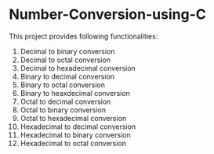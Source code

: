 # Number-Conversion-using-C
This project provides following functionalities:
1. Decimal to binary conversion
2. Decimal to octal conversion
3. Decimal to hexadecimal conversion
4. Binary to decimal conversion
5. Binary to octal conversion
6. Binary to heaxdecimal conversion
7. Octal to decimal conversion
8. Octal to binary conversion
9. Octal to hexadecimal conversion
10. Hexadecimal to decimal conversion
11. Hexadecimal to binary conversion
12. Hexadecimal to octal conversion
